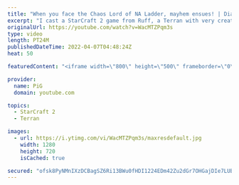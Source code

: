 ```yaml
---
title: "When you face the Chaos Lord of NA Ladder, mayhem ensues! | Diamond in the Ruff #70 StarCraft 2"
excerpt: "I cast a StarCraft 2 game from Ruff, a Terran with very creative gameplay. How will he ruff up his Zerg opponents when the game is total chaos?!?  💎 Diamond in the Ruff: https://www.youtube.com/playlist?list=PLFUDU8AOevUfdEq20wYq8Sm9z3sc1yn0l 💎 Follow Ruff: https://www.twitch.tv/ruff_stuff_tv | https://www.youtube.com/ruff_stuff"
originalUrl: https://youtube.com/watch?v=WacMTZPqm3s
type: video
length: PT24M
publishedDateTime: 2022-04-07T04:48:24Z
heat: 50

featuredContent: "<iframe width=\"800\" height=\"500\" frameborder=\"0\" src=\"https://www.youtube.com/embed/WacMTZPqm3s\" allow=\"accelerometer; autoplay; encrypted-media; gyroscope; picture-in-picture\" allowfullscreen></iframe>"

provider:
  name: PiG
  domain: youtube.com

topics:
  - StarCraft 2
  - Terran

images:
  - url: https://i.ytimg.com/vi/WacMTZPqm3s/maxresdefault.jpg
    width: 1280
    height: 720
    isCached: true

secured: "ofsk8PyNMnIXzDCBagSZ6Ri13BWu0fHDI1224EDm42Zu2dGr7OHGajDIe7LUBvIjW73+gqoygFTOEkxd/fJP/ZFV0pmZd0oEReVBtUQwFk44pdVefG1YteCYkPFfvsRRS6A8tKBF/AsszGKt3S6TJ5BiTMSPMJETcGmKacBiTu7BSC8TfZY+Oa7835in8tnTSeEOCtRCvWVol4OmShvDMdWi+q+YXk+8pAyYxGM3YUQf2J+1qJ3jiAbobAOSo2Yg0mGR8K9f8E83j75NL2/YCUMl8UiL3L0DlD6ZzafwfYQ+0mmMXI/yUYFD+mAvmZCPINoLDOHnvSXLmwQauBKKe75Hcp3e4UvVyGXggDOOASHiQE8axIZlyvY24dSupFJYIIsdEqZu9J/xG7yTtYiBNFIvjMQEd48lsijQaf+KyJ4=;80vouofjvTcbDK7yDsRtkw=="
---
```


